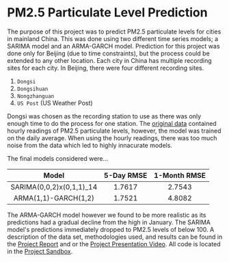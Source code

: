 # PM2.5 Particulate Level Prediction

The purpose of this project was to predict PM2.5 particulate levels for cities in mainland China. This was done using two different time series models; a SARIMA model and an ARMA-GARCH model. Prediction for this project was done only for Beijing (due to time constraints), but the process could be extended to any other location. Each city in China has multiple recording sites for each city. In Beijing, there were four different recording sites.

1. `Dongsi`
2. `Dongsihuan`
3. `Nongzhanguan`
4. `US Post` (US Weather Post)

Dongsi was chosen as the recording station to use as there was only enough time to do the process for one station. The [original data](https://github.com/pholaway72/PM2.5_Level_Prediction/blob/main/Data%20Sets/BeijingPM20100101_20151231.csv) contained hourly readings of PM2.5 particulate levels, however, the model was trained on the daily average. When using the hourly readings, there was too much noise from the data which led to highly innacurate models.

The final models considered were...

| Model | 5-Day RMSE | 1-Month RMSE |
| :---: | :---: | :---: |
| SARIMA(0,0,2)x(0,1,1)_14 | 1.7617 | 2.7543 |
| ARMA(1,1)-GARCH(1,2) | 1.7521 | 4.8082 |

The ARMA-GARCH model however we found to be more realistic as its predictions had a gradual decline from the high in January. The SARIMA model's predictions immediately dropped to PM2.5 levels of below 100. A description of the data set, methodologies used, and results can be found in the [Project Report](https://github.com/pholaway72/PM2.5_Level_Prediction/blob/main/429FinalProject_Holaway_Li_Nagel.pdf) and or the [Project Presentation Video](https://github.com/pholaway72/PM2.5_Level_Prediction/blob/main/Presentation%20Video/video2809821395.mp4). All code is located in the [Project Sandbox](https://github.com/pholaway72/PM2.5_Level_Prediction/blob/main/Project-Sandbox.Rmd).
